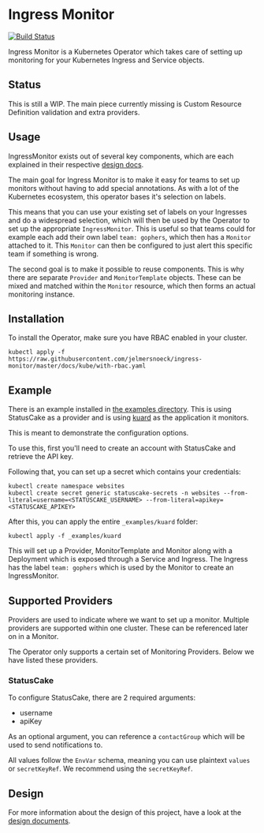 # Ingress Monitor

[![Build Status](https://travis-ci.org/jelmersnoeck/ingress-monitor.svg?branch=master)](https://travis-ci.org/jelmersnoeck/ingress-monitor)

Ingress Monitor is a Kubernetes Operator which takes care of setting up
monitoring for your Kubernetes Ingress and Service objects.

## Status

This is still a WIP. The main piece currently missing is Custom Resource
Definition validation and extra providers.

## Usage

IngressMonitor exists out of several key components, which are each explained
in their respective [design docs](./docs/design).

The main goal for Ingress Monitor is to make it easy for teams to set up
monitors without having to add special annotations. As with a lot of the
Kubernetes ecosystem, this operator bases it's selection on labels.

This means that you can use your existing set of labels on your Ingresses and
do a widespread selection, which will then be used by the Operator to set up
the appropriate `IngressMonitor`. This is useful so that teams could for example
each add their own label `team: gophers`, which then has a `Monitor` attached to
it. This `Monitor` can then be configured to just alert this specific team if
something is wrong.

The second goal is to make it possible to reuse components. This is why there
are separate `Provider` and `MonitorTemplate` objects. These can be mixed and
matched within the `Monitor` resource, which then forms an actual monitoring
instance.

## Installation

To install the Operator, make sure you have RBAC enabled in your cluster.

```
kubectl apply -f https://raw.githubusercontent.com/jelmersnoeck/ingress-monitor/master/docs/kube/with-rbac.yaml
```

## Example

There is an example installed in [the examples directory](./_examples/kuard). This is using
StatusCake as a provider and is using [kuard](https://github.com/kubernetes-up-and-running/kuard) as the application it monitors.

This is meant to demonstrate the configuration options.

To use this, first you'll need to create an account with StatusCake and retrieve
the API key.

Following that, you can set up a secret which contains your credentials:

```
kubectl create namespace websites
kubectl create secret generic statuscake-secrets -n websites --from-literal=username=<STATUSCAKE_USERNAME> --from-literal=apikey=<STATUSCAKE_APIKEY>
```

After this, you can apply the entire `_examples/kuard` folder:

```
kubectl apply -f _examples/kuard
```

This will set up a Provider, MonitorTemplate and Monitor along with a Deployment
which is exposed through a Service and Ingress. The Ingress has the label
`team: gophers` which is used by the Monitor to create an IngressMonitor.

## Supported Providers

Providers are used to indicate where we want to set up a monitor. Multiple
providers are supported within one cluster. These can be referenced later on in
a Monitor.

The Operator only supports a certain set of Monitoring Providers. Below we have
listed these providers.

### StatusCake

To configure StatusCake, there are 2 required arguments:

- username
- apiKey

As an optional argument, you can reference a `contactGroup` which will be used
to send notifications to.

All values follow the `EnvVar` schema, meaning you can use plaintext `values` or
`secretKeyRef`. We recommend using the `secretKeyRef`.

## Design

For more information about the design of this project, have a look at the
[design documents](./docs/design/README.md).
